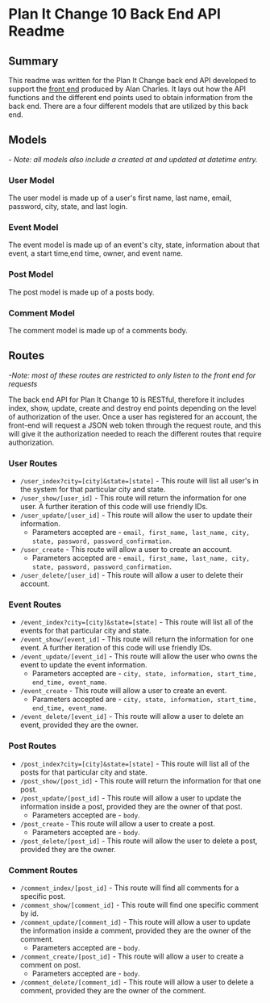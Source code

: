 # Plan It Change 10 Back End API Readme

## Summary

  This readme was written for the Plan It Change back end API developed to support the [front end](https://github.com/abomb14c/PlanItChange-10) produced by Alan Charles. It lays out how the API functions and the different end points used to obtain information from the back end. There are a four different models that are utilized by this back end.

## Models

  *- Note: all models also include a created at and updated at datetime entry.*

### User Model

  The user model is made up of a user's first name, last name, email, password, city, state, and last login.

### Event Model

  The event model is made up of an event's city, state, information about that event, a start time,end time, owner, and event name.

### Post Model

  The post model is made up of a posts body.

### Comment Model

  The comment model is made up of a comments body.

## Routes

*-Note: most of these routes are restricted to only listen to the front end for requests*

  The back end API for Plan It Change 10 is RESTful, therefore it includes index, show, update, create and destroy end points depending on the level of authorization of the user. Once a user has registered for an account, the front-end will request a JSON web token through the request route, and this will give it the authorization needed to reach the different routes that require authorization.

### User Routes

  - `/user_index?city=[city]&state=[state]` - This route will list all user's in the system for that particular city and state.
  - `/user_show/[user_id]` - This route will return the information for one user. A further iteration of this code will use friendly IDs.
  - `/user_update/[user_id]` - This route will allow the user to update their information.
    - Parameters accepted are - `email, first_name, last_name, city, state, password, password_confirmation`.
  - `/user_create` - This route will allow a user to create an account.
    - Parameters accepted are - `email, first_name, last_name, city, state, password, password_confirmation`.
  - `/user_delete/[user_id]` - This route will allow a user to delete their account.

### Event Routes

  - `/event_index?city=[city]&state=[state]` - This route will list all of the events for that particular city and state.
  - `/event_show/[event_id]` - This route will return the information for one event. A further iteration of this code will use friendly IDs.
  - `/event_update/[event_id]` - This route will allow the user who owns the event to update the event information.
    - Parameters accepted are - `city, state, information, start_time, end_time, event_name`.
  - `/event_create` - This route will allow a user to create an event.
    - Parameters accepted are - `city, state, information, start_time, end_time, event_name`.
  - `/event_delete/[event_id]` - This route will allow a user to delete an event, provided they are the owner.

### Post Routes

  - `/post_index?city=[city]&state=[state]` - This route will list all of the posts for that particular city and state.
  - `/post_show/[post_id]` - This route will return the information for that one post.
  - `/post_update/[post_id]` - This route will allow a user to update the information inside a post, provided they are the owner of that post.
    - Parameters accepted are - `body`.
  - `/post_create` - This route will allow a user to create a post.
    - Parameters accepted are - `body`.
  - `/post_delete/[post_id]` - This route will allow the user to delete a post, provided they are the owner.

### Comment Routes

  - `/comment_index/[post_id]` - This route will find all comments for a specific post.
  - `/comment_show/[comment_id]` - This route will find one specific comment by id.
  - `/comment_update/[comment_id]` - This route will allow a user to update the information inside a comment, provided they are the owner of the comment.
    - Parameters accepted are - `body`.
  - `/comment_create/[post_id]` - This route will allow a user to create a comment on post.
    - Parameters accepted are - `body`.
  - `/comment_delete/[comment_id]` - This route will allow a user to delete a comment, provided they are the owner of the comment.
